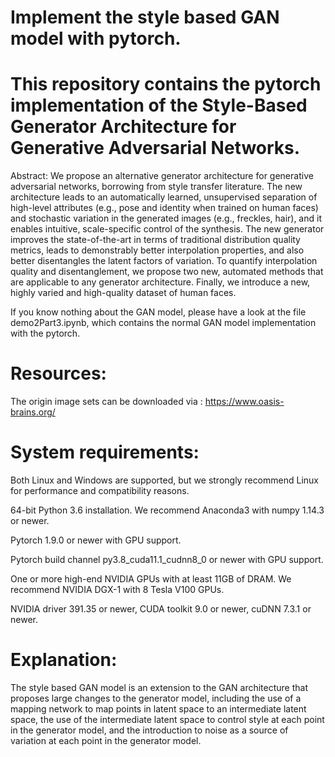 <h1>Implement the style based GAN model with pytorch.</h1>

<h1>This repository contains the pytorch implementation of the Style-Based Generator Architecture for Generative Adversarial Networks.</h1>

Abstract: We propose an alternative generator architecture for generative adversarial networks, borrowing from style transfer literature. The new architecture leads to an automatically learned, unsupervised separation of high-level attributes (e.g., pose and identity when trained on human faces) and stochastic variation in the generated images (e.g., freckles, hair), and it enables intuitive, scale-specific control of the synthesis. The new generator improves the state-of-the-art in terms of traditional distribution quality metrics, leads to demonstrably better interpolation properties, and also better disentangles the latent factors of variation. To quantify interpolation quality and disentanglement, we propose two new, automated methods that are applicable to any generator architecture. Finally, we introduce a new, highly varied and high-quality dataset of human faces.

If you know nothing about the GAN model, please have a look at the file demo2Part3.ipynb, which contains the normal GAN model implementation with the pytorch.

<h1>Resources:</h1>

The origin image sets can be downloaded via : https://www.oasis-brains.org/

<h1>System requirements:</h1>
Both Linux and Windows are supported, but we strongly recommend Linux for performance and compatibility reasons.

64-bit Python 3.6 installation. We recommend Anaconda3 with numpy 1.14.3 or newer.

Pytorch 1.9.0 or newer with GPU support.

Pytorch build channel py3.8_cuda11.1_cudnn8_0 or newer with GPU support.

One or more high-end NVIDIA GPUs with at least 11GB of DRAM. We recommend NVIDIA DGX-1 with 8 Tesla V100 GPUs.

NVIDIA driver 391.35 or newer, CUDA toolkit 9.0 or newer, cuDNN 7.3.1 or newer.


<h1>Explanation:</h1>

The style based GAN model is an extension to the GAN architecture that proposes large changes to the generator model, including the use of a mapping network to map points in latent space to an intermediate latent space, the use of the intermediate latent space to control style at each point in the generator model, and the introduction to noise as a source of variation at each point in the generator model.

